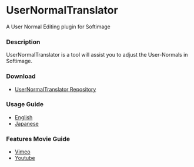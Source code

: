 UserNormalTranslator
====================

A User Normal Editing plugin for Softimage

### Description
UserNormalTranslator is a tool will assist you to adjust the User-Normals in Softimage.

### Download
* [UserNormalTranslator Repository](https://github.com/Gotetz/UserNormalTranslator/)

### Usage Guide
* [English](https://gotetz.github.io/UserNormalTranslator/htdocs/userNormalTranslator_guide_en.htm)
* [Japanese](https://gotetz.github.io/UserNormalTranslator/htdocs/userNormalTranslator_guide_jp.htm)

### Features Movie Guide
* [Vimeo](https://vimeo.com/76800892)
* [Youtube](http://youtu.be/yZ7avnmYFM4)
